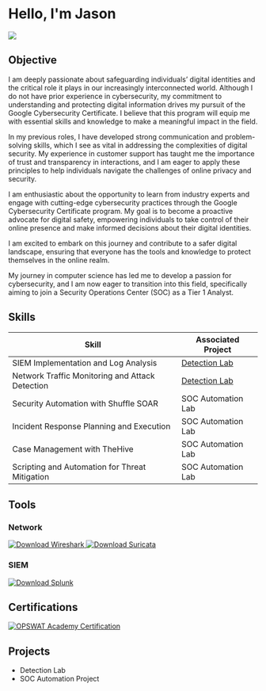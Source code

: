 
# Hello, I'm Jason
<a href="https://linkedin.com/in/obenajason"><img src="https://img.shields.io/badge/-LinkedIn-0072b1?&style=for-the-badge&logo=linkedin&logoColor=white" /></a>


## Objective
I am deeply passionate about safeguarding individuals’ digital identities and the critical role it plays in our increasingly interconnected world. Although I do not have prior experience in cybersecurity, my commitment to understanding and protecting digital information drives my pursuit of the Google Cybersecurity Certificate. I believe that this program will equip me with essential skills and knowledge to make a meaningful impact in the field.

In my previous roles, I have developed strong communication and problem-solving skills, which I see as vital in addressing the complexities of digital security. My experience in customer support has taught me the importance of trust and transparency in interactions, and I am eager to apply these principles to help individuals navigate the challenges of online privacy and security.

I am enthusiastic about the opportunity to learn from industry experts and engage with cutting-edge cybersecurity practices through the Google Cybersecurity Certificate program. My goal is to become a proactive advocate for digital safety, empowering individuals to take control of their online presence and make informed decisions about their digital identities.

I am excited to embark on this journey and contribute to a safer digital landscape, ensuring that everyone has the tools and knowledge to protect themselves in the online realm.

My journey in computer science has led me to develop a passion for cybersecurity, and I am now eager to transition into this field, specifically aiming to join a Security Operations Center (SOC) as a Tier 1 Analyst.

## Skills


| Skill                                         | Associated Project         |
|-----------------------------------------------|----------------------------|
| SIEM Implementation and Log Analysis          | <a href="https://google.com">Detection Lab</a>|
| Network Traffic Monitoring and Attack Detection | <a href="https://google.com">Detection Lab</a>|
| Security Automation with Shuffle SOAR         | SOC Automation Lab|
| Incident Response Planning and Execution      | SOC Automation Lab|
| Case Management with TheHive                  | SOC Automation Lab|
| Scripting and Automation for Threat Mitigation | SOC Automation Lab|

## Tools


### Network
<div>
    <a href="https://www.wireshark.org/download.html" target="_blank">
        <img src="https://img.shields.io/badge/-Wireshark-1679A7?&style=for-the-badge&logo=Wireshark&logoColor=white" alt="Download Wireshark" />
    </a>
    <a href="https://suricata.io/download/" target="_blank">
        <img src="https://img.shields.io/badge/-Suricata-EF3B2D?&style=for-the-badge&logo=Suricata&logoColor=white" alt="Download Suricata" />
    </a>
</div>


### SIEM
<div>
    <a href="https://www.splunk.com/en_us/download.html" target="_blank">
        <img src="https://img.shields.io/badge/-Splunk-000000?&style=for-the-badge&logo=Splunk&logoColor=white" alt="Download Splunk" />
    </a>
</div>


## Certifications
<div>
    <a href="https://learn.opswatacademy.com/certificate/yjBwN0zvyA" target="_blank">
        <img src="https://img.shields.io/badge/-OPSWAT%20Academy-FF0000?&style=for-the-badge&logo=CompTIA&logoColor=white" alt="OPSWAT Academy Certification" />
    </a>
</div>

## Projects
- Detection Lab
- SOC Automation Project

